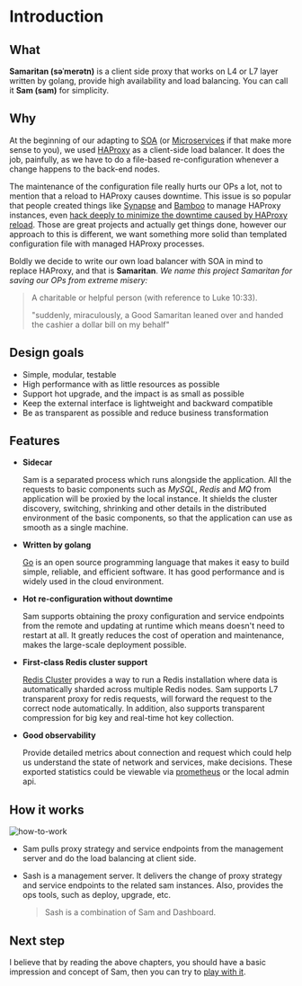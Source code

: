 # Introduction

## What

**Samaritan (səˈmerətn)** is a client side proxy that works on L4 or L7 layer written by golang, provide high availability and load balancing.
You can call it **Sam (sam)** for simplicity.

## Why

At the beginning of our adapting to [SOA] (or [Microservices] if that make more sense to you), we used [HAProxy] as a client-side load balancer.
It does the job, painfully, as we have to do a file-based re-configuration whenever a change happens to the back-end nodes.

The maintenance of the configuration file really hurts our OPs a lot, not to mention that a reload to HAProxy causes downtime.
This issue is so popular that people created things like [Synapse] and [Bamboo] to manage HAProxy instances, even [hack deeply to minimize the downtime caused by HAProxy reload][HAProxyHack].
Those are great projects and actually get things done, however our approach to this is different, we want something more solid than templated configuration file with managed HAProxy processes.

Boldly we decide to write our own load balancer with SOA in mind to replace HAProxy, and that is **Samaritan**.
_We name this project Samaritan for saving our OPs from extreme misery:_

> A charitable or helpful person (with reference to Luke 10:33).
>
> "suddenly, miraculously, a Good Samaritan leaned over and handed the cashier a dollar bill on my behalf"

## Design goals

- Simple, modular, testable
- High performance with as little resources as possible
- Support hot upgrade, and the impact is as small as possible
- Keep the external interface is lightweight and backward compatible
- Be as transparent as possible and reduce business transformation

## Features

- **Sidecar**

    Sam is a separated process which runs alongside the application. All the requests to basic components such as *MySQL*, *Redis* and *MQ* from application will be proxied
    by the local instance. It shields the cluster discovery, switching, shrinking and other details in the distributed environment of the basic components, so that the application
    can use as smooth as a single machine.

- **Written by golang**

    [Go] is an open source programming language that makes it easy to build simple, reliable, and efficient software. It has good performance and is widely used in the cloud environment.

- **Hot re-configuration without downtime**

    Sam supports obtaining the proxy configuration and service endpoints from the remote and updating at runtime which means doesn't need to restart at all. It greatly reduces
    the cost of operation and maintenance, makes the large-scale deployment possible.

- **First-class Redis cluster support**

    [Redis Cluster] provides a way to run a Redis installation where data is automatically sharded across multiple Redis nodes. Sam supports L7 transparent proxy for redis requests, will forward
    the request to the correct node automatically. In addition, also supports transparent compression for big key and real-time hot key collection.

- **Good observability**

    Provide detailed metrics about connection and request which could help us understand the state of network and services, make decisions. These exported statistics could be viewable via [prometheus]
    or the local admin api.


## How it works

![how-to-work](images/how-to-work.svg)

- Sam pulls proxy strategy and service endpoints from the management server and do the load balancing at client side.

- Sash is a management server. It delivers the change of proxy strategy and service endpoints to the related sam instances. Also, provides the ops tools, such as
  deploy, upgrade, etc.

    > Sash is a combination of Sam and Dashboard.

## Next step

I believe that by reading the above chapters, you should have a basic impression and concept of Sam, then you can try to [play with it](start.md).


[SOA]: https://en.wikipedia.org/wiki/Service-oriented_architecture
[Microservices]: https://en.wikipedia.org/wiki/Microservices
[HAProxy]: http://www.haproxy.org

[Bamboo]: https://github.com/QubitProducts/bamboo
[Synapse]: https://github.com/airbnb/synapse
[HAProxyHack]: http://engineeringblog.yelp.com/2015/04/true-zero-downtime-haproxy-reloads.html

[Go]: https://golang.org/
[Redis Cluster]: https://redis.io/topics/cluster-tutorial
[prometheus]: https://prometheus.io/
